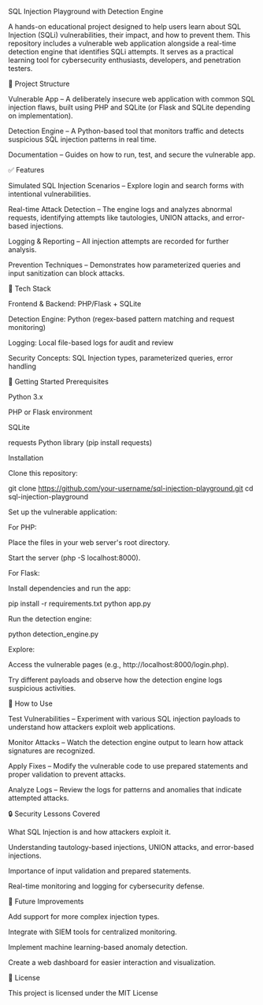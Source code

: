 SQL Injection Playground with Detection Engine

A hands-on educational project designed to help users learn about SQL Injection (SQLi) vulnerabilities, their impact, and how to prevent them. This repository includes a vulnerable web application alongside a real-time detection engine that identifies SQLi attempts. It serves as a practical learning tool for cybersecurity enthusiasts, developers, and penetration testers.

📂 Project Structure

Vulnerable App – A deliberately insecure web application with common SQL injection flaws, built using PHP and SQLite (or Flask and SQLite depending on implementation).

Detection Engine – A Python-based tool that monitors traffic and detects suspicious SQL injection patterns in real time.

Documentation – Guides on how to run, test, and secure the vulnerable app.

✅ Features

Simulated SQL Injection Scenarios – Explore login and search forms with intentional vulnerabilities.

Real-time Attack Detection – The engine logs and analyzes abnormal requests, identifying attempts like tautologies, UNION attacks, and error-based injections.

Logging & Reporting – All injection attempts are recorded for further analysis.

Prevention Techniques – Demonstrates how parameterized queries and input sanitization can block attacks.

📌 Tech Stack

Frontend & Backend: PHP/Flask + SQLite

Detection Engine: Python (regex-based pattern matching and request monitoring)

Logging: Local file-based logs for audit and review

Security Concepts: SQL Injection types, parameterized queries, error handling

🚀 Getting Started
Prerequisites

Python 3.x

PHP or Flask environment

SQLite

requests Python library (pip install requests)

Installation

Clone this repository:

git clone https://github.com/your-username/sql-injection-playground.git
cd sql-injection-playground


Set up the vulnerable application:

For PHP:

Place the files in your web server's root directory.

Start the server (php -S localhost:8000).

For Flask:

Install dependencies and run the app:

pip install -r requirements.txt
python app.py


Run the detection engine:

python detection_engine.py


Explore:

Access the vulnerable pages (e.g., http://localhost:8000/login.php).

Try different payloads and observe how the detection engine logs suspicious activities.

📖 How to Use

Test Vulnerabilities – Experiment with various SQL injection payloads to understand how attackers exploit web applications.

Monitor Attacks – Watch the detection engine output to learn how attack signatures are recognized.

Apply Fixes – Modify the vulnerable code to use prepared statements and proper validation to prevent attacks.

Analyze Logs – Review the logs for patterns and anomalies that indicate attempted attacks.

🔒 Security Lessons Covered

What SQL Injection is and how attackers exploit it.

Understanding tautology-based injections, UNION attacks, and error-based injections.

Importance of input validation and prepared statements.

Real-time monitoring and logging for cybersecurity defense.

📂 Future Improvements

Add support for more complex injection types.

Integrate with SIEM tools for centralized monitoring.

Implement machine learning-based anomaly detection.

Create a web dashboard for easier interaction and visualization.

📄 License

This project is licensed under the MIT License
